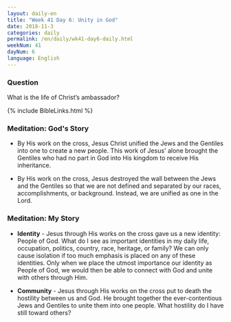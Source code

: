 ```yaml
---
layout: daily-en
title: "Week 41 Day 6: Unity in God"
date: 2018-11-3 
categories: daily
permalink: /en/daily/wk41-day6-daily.html
weekNum: 41
dayNum: 6
language: English
---
```


### Question     
What is the life of Christ’s ambassador?

{% include BibleLinks.html %} 

### Meditation: God's Story   
+ By His work on the cross, Jesus Christ unified the Jews and the Gentiles into one to create a new people. This work of Jesus' alone brought the Gentiles who had no part in God into His kingdom to receive His inheritance. 

+ By His work on the cross, Jesus destroyed the wall between the Jews and the Gentiles so that we are not defined and separated by our races, accomplishments, or background. Instead, we are unified as one in the Lord. 

### Meditation: My Story   
+ **Identity** - Jesus through His works on the cross gave us a new identity: People of God. What do I see as important identities in my daily life, occupation, politics, country, race, heritage, or family? We can only cause isolation if too much emphasis is placed on any of these identities. Only when we place the utmost importance our identity as People of God, we would then be able to connect with God and unite with others through Him. 

+ **Community** - Jesus through His works on the cross put to death the hostility between us and God. He brought together the ever-contentious Jews and Gentiles to unite them into one people. What hostility do I have still toward others? 
